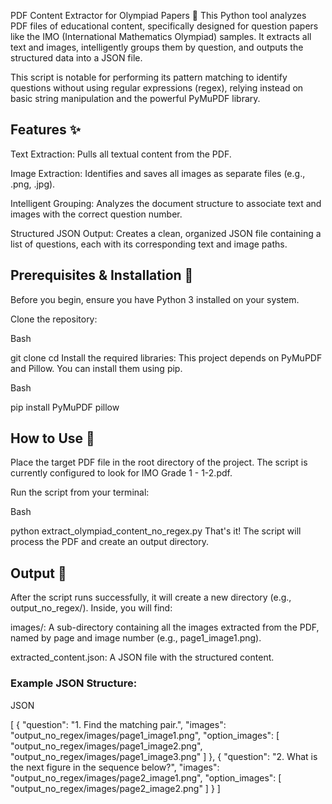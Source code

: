 PDF Content Extractor for Olympiad Papers 📝
This Python tool analyzes PDF files of educational content, specifically designed for question papers like the IMO (International Mathematics Olympiad) samples. It extracts all text and images, intelligently groups them by question, and outputs the structured data into a JSON file.

This script is notable for performing its pattern matching to identify questions without using regular expressions (regex), relying instead on basic string manipulation and the powerful PyMuPDF library.

## Features ✨
Text Extraction: Pulls all textual content from the PDF.

Image Extraction: Identifies and saves all images as separate files (e.g., .png, .jpg).

Intelligent Grouping: Analyzes the document structure to associate text and images with the correct question number.

Structured JSON Output: Creates a clean, organized JSON file containing a list of questions, each with its corresponding text and image paths.

## Prerequisites & Installation 🔧
Before you begin, ensure you have Python 3 installed on your system.

Clone the repository:

Bash

git clone <your-repository-url>
cd <your-repository-name>
Install the required libraries:
This project depends on PyMuPDF and Pillow. You can install them using pip.

Bash

pip install PyMuPDF pillow
## How to Use 🚀
Place the target PDF file in the root directory of the project. The script is currently configured to look for IMO Grade 1 - 1-2.pdf.

Run the script from your terminal:

Bash

python extract_olympiad_content_no_regex.py
That's it! The script will process the PDF and create an output directory.

## Output 📂
After the script runs successfully, it will create a new directory (e.g., output_no_regex/). Inside, you will find:

images/: A sub-directory containing all the images extracted from the PDF, named by page and image number (e.g., page1_image1.png).

extracted_content.json: A JSON file with the structured content.

### Example JSON Structure:
JSON

[
    {
        "question": "1. Find the matching pair.",
        "images": "output_no_regex/images/page1_image1.png",
        "option_images": [
            "output_no_regex/images/page1_image2.png",
            "output_no_regex/images/page1_image3.png"
        ]
    },
    {
        "question": "2. What is the next figure in the sequence below?",
        "images": "output_no_regex/images/page2_image1.png",
        "option_images": [
            "output_no_regex/images/page2_image2.png"
        ]
    }
]
